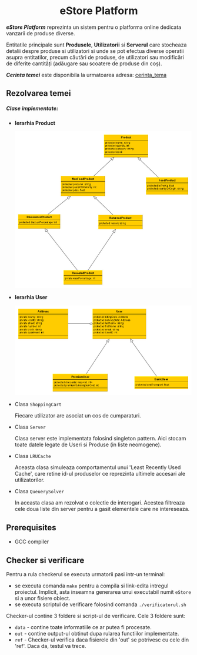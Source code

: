 <h1 align="center">
    eStore Platform
</h1>

***eStore Platform*** reprezinta un sistem pentru o platforma online dedicata vanzarii de produse diverse. 

Entitatile principale sunt **Produsele**, **Utilizatorii** si **Serverul** care stocheaza detalii despre produse si utilizatori si unde se pot efectua diverse operatii asupra entitatilor, precum căutări de produse, de utilizatori sau modificări de diferite cantități (adăugare sau scoatere de produse din coș).

***Cerinta temei*** este disponibila la urmatoarea adresa: [cerinta_tema](https://ocw.cs.pub.ro/courses/poo-is/tema2)

## Rezolvarea temei

##### Clase implementate:

* **Ierarhia Product**

  <img src="/pictures/producthierarchy.jpg" alt="product_hierarchy" style="zoom:60%;" />
  

* **Ierarhia User**
  

  <img src="/pictures/userhierarchy.png" alt="user_hierarchy" style="zoom:60%;" />

* Clasa ```ShoppingCart```

  Fiecare utilizator are asociat un cos de cumparaturi.

* Clasa ```Server```

  Clasa server este implementata folosind singleton pattern. Aici stocam toate datele legate de Useri si Produse (in liste neomogene).

* Clasa ```LRUCache```

  Aceasta clasa simuleaza comportamentul unui 'Least Recently Used Cache', care retine id-ul produselor ce reprezinta ultimele accesari ale utilizatorilor.

* Clasa ```QueuerySolver``` 

  In aceasta clasa am rezolvat o colectie de interogari. Acestea filtreaza cele doua liste din server pentru a gasit elementele care ne intereseaza.

## Prerequisites

- GCC compiler

## Checker si verificare

Pentru a rula checkerul se executa urmatorii pasi intr-un terminal:

- se executa comanda ```make``` pentru a compila si link-edita intregul proiectul. Implicit, asta inseamna generarea unui executabil numit ```eStore``` si a unor fisiere obiect.
- se executa scriptul de verificare folosind comanda ```./verificatorul.sh```

Checker-ul contine 3 foldere si script-ul de verificare. Cele 3 foldere sunt:

- ```data``` - contine toate informatiile ce ar putea fi procesate.
- ```out``` -  contine output-ul obtinut dupa rularea functiilor implementate.
- ```ref``` - Checker-ul verifica daca fisierele din 'out' se potrivesc cu cele din 'ref'. Daca da, testul va trece.
